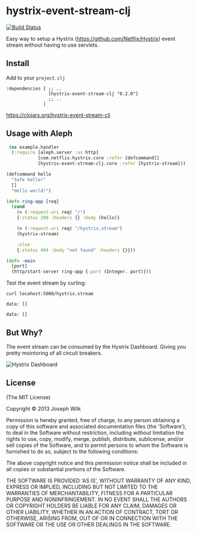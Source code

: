 # hystrix-event-stream-clj

[![Build Status](https://travis-ci.org/unbounce/hystrix-event-stream-clj.png?branch=master)](https://travis-ci.org/unbounce/hystrix-event-stream-clj)

Easy way to setup a Hystrix (https://github.com/Netflix/Hystrix) event stream without having to use servlets.

## Install

Add to your `project.clj`

```
:dependencies [ ;; ..
                [hystrix-event-stream-clj "0.2.0"]
                ;; ..
              ]
```

https://clojars.org/hystrix-event-stream-clj

## Usage with Aleph

```clojure
 (ns example.handler
  (:require [aleph.server :as http]
            [com.netflix.hystrix.core :refer [defcommand]]
            [hystrix-event-stream-clj.core :refer [hystrix-stream]))

(defcommand hello
  "Safe hello!"
  []
  "Hello world!")

(defn ring-app [req]
  (cond
    (= (:request-uri req) "/")
    {:status 200 :headers {} :body (hello)}

    (= (:request-uri req) "/hystrix.stream")
    (hystrix-stream)

    :else
    {:status 404 :body "not found" :headers {}}))

(defn -main
  [port]
  (http/start-server ring-app {:port (Integer. port)}))
```

Test the event stream by curling:

```
curl locahost:5000/hystrix.stream

data: []

data: []
```

## But Why?

The event stream can be consumed by the Hystrix Dashboard. Giving you pretty mointoring of all circuit breakers.

![Hystrix Dashboard](https://monosnap.com/image/nOFxuqgzQ6evEeGa2iA2r4ANn.png)

## License

(The MIT License)

Copyright © 2013 Joseph Wilk

Permission is hereby granted, free of charge, to any person obtaining a copy of this software and associated documentation files (the 'Software'), to deal in the Software without restriction, including without limitation the rights to use, copy, modify, merge, publish, distribute, sublicense, and/or sell copies of the Software, and to permit persons to whom the Software is furnished to do so, subject to the following conditions:

The above copyright notice and this permission notice shall be included in all copies or substantial portions of the Software.

THE SOFTWARE IS PROVIDED 'AS IS', WITHOUT WARRANTY OF ANY KIND, EXPRESS OR IMPLIED, INCLUDING BUT NOT LIMITED TO THE WARRANTIES OF MERCHANTABILITY, FITNESS FOR A PARTICULAR PURPOSE AND NONINFRINGEMENT. IN NO EVENT SHALL THE AUTHORS OR COPYRIGHT HOLDERS BE LIABLE FOR ANY CLAIM, DAMAGES OR OTHER LIABILITY, WHETHER IN AN ACTION OF CONTRACT, TORT OR OTHERWISE, ARISING FROM, OUT OF OR IN CONNECTION WITH THE SOFTWARE OR THE USE OR OTHER DEALINGS IN THE SOFTWARE.
